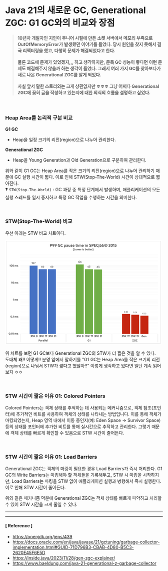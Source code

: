 # Java 21의 새로운 GC, Generational ZGC: G1 GC와의 비교와 장점

> #### 10년차 개발자인 지인이 주니어 시절에 만든 소켓 서버에서 메모리 부족으로 OutOfMemoryError가 발생했던 이야기를 들었다. 당시 원인을 찾지 못해서 결국 리팩터링을 했고, 다행히 문제가 해결되었다고 한다.<br><br>물론 코드에 문제가 있었겠지,,, 하고 생각하지만, 문득 GC 성능이 좋다면 이런 문제도 해결해주지 않을까 하는 생각이 들었다. 그래서 여러 가지 GC를 찾아보다가 새로 나온 Generational ZGC를 알게 되었다.<br><br> 사실 앞서 말한 스토리와는 크게 상관없지만 ㅎㅎㅎ 그냥 어쩌다 Generational ZGC에 꽂혀 글을 작성하고 있는지에 대한 의식의 흐름을 설명하고 싶었다. 

<br>

### Heap Area를 논리적 구분 비교

**G1 GC**
- Heap을 일정 크기의 리전(region)으로 나누어 관리한다.

**Generational ZGC**
- Heap을 Young Generation과 Old Generation으로 구분하여 관리한다.

위와 같이 G1 GC는 Heap Area를 작은 크기의 리전(region)으로 나누어 관리하기 때문에 GC 실행 시간이 짧다. 이로 인해 STW(Stop-The-World) 시간이 상대적으로 짧아진다.<br>
❓ `STW(Stop-The-World)` : GC 과정 중 특정 단계에서 발생하며, 애플리케이션의 모든 실행 스레드를 일시 중지하고 특정 GC 작업을 수행하는 시간을 의미한다.

<br>

### STW(Stop-The-World) 비교

우선 아래는 STW 비교 차트이다.

<img src="../image/img_18.png" width="500px" height="auto">

위 차트를 보면 G1 GC보다 Generational ZGC의 STW가 더 짧은 것을 알 수 있다.<br>
도대체 왜!! 어떻게!! 분명 앞에서 말하기를 "G1 GC는 Heap Area를 작은 크기의 리전(region)으로 나눠서 STW가 짧다고 했잖아!!" 이렇게 생각하고 있다면 일단 계속 읽어보자 ㅎㅎ

<br>

### STW 시간이 짧은 이유 01: Colored Pointers

Colored Pointers는 객체 상태를 추적하는 데 사용되는 메커니즘으로, 객체 참조(포인터)에 추가적인 비트를 사용하여 객체의 상태를 나타내는 방법입니다.
이를 통해 객체가 마킹되었는지, Heap 영역 내에서 이동 중인지(예: Eden Space -> Survivor Space) 등의 상태를 포인터에 추가한 비트를 통해 실시간으로 추적하고 관리한다.
그렇기 때문에 객체 상태를 빠르게 확인할 수 있음으로 STW 시간이 줄어든다.

<br>

### STW 시간이 짧은 이유 01: Load Barriers

Generational ZGC는 객체의 마킹이 필요한 경우 Load Barriers가 즉시 처리한다.
G1 GC의 Write Barriers는 마킹해야 할 객체들을 기록해두고, STW 시 마킹을 시작하지만, Load Barriers는 마킹을 STW 없이 애플리케이션 실행과 병행해서 즉시 실행한다.
이로 인해 STW 시간이 줄어든다.

위와 같은 매커니즘 덕분에 Generational ZGC는 객체 상태를 빠르게 파악하고 처리할 수 있어 STW 시간을 크게 줄일 수 있다.

---
---

#### [ Reference ]
- https://openjdk.org/jeps/439
- https://docs.oracle.com/en/java/javase/21/gctuning/garbage-collector-implementation.html#GUID-71D796B3-CBAB-4D80-B5C3-2620E45F6E5D
- https://inside.java/2023/11/28/gen-zgc-explainer/
- https://www.baeldung.com/java-21-generational-z-garbage-collector